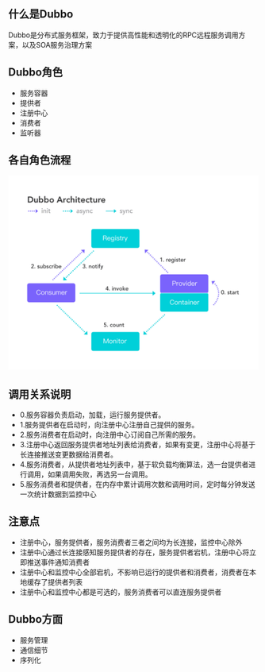## 什么是Dubbo
Dubbo是分布式服务框架，致力于提供高性能和透明化的RPC远程服务调用方案，以及SOA服务治理方案

## Dubbo角色
- 服务容器
- 提供者
- 注册中心
- 消费者
- 监听器

## 各自角色流程
![](/assets/architecture.png)

## 调用关系说明
- 0.服务容器负责启动，加载，运行服务提供者。
- 1.服务提供者在启动时，向注册中心注册自己提供的服务。
- 2.服务消费者在启动时，向注册中心订阅自己所需的服务。
- 3.注册中心返回服务提供者地址列表给消费者，如果有变更，注册中心将基于长连接推送变更数据给消费者。
- 4.服务消费者，从提供者地址列表中，基于软负载均衡算法，选一台提供者进行调用，如果调用失败，再选另一台调用。
- 5.服务消费者和提供者，在内存中累计调用次数和调用时间，定时每分钟发送一次统计数据到监控中心

## 注意点
- 注册中心，服务提供者，服务消费者三者之间均为长连接，监控中心除外
- 注册中心通过长连接感知服务提供者的存在，服务提供者宕机，注册中心将立即推送事件通知消费者
- 注册中心和监控中心全部宕机，不影响已运行的提供者和消费者，消费者在本地缓存了提供者列表
- 注册中心和监控中心都是可选的，服务消费者可以直连服务提供者

## Dubbo方面
- 服务管理
- 通信细节
- 序列化